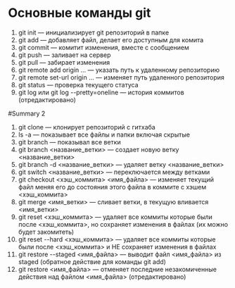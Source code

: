 # Основные команды git
1. git init — инициализирует git репозиторий в папке
2. git add — добавляет файл, делает его доступным для комита
3. git commit — комитит изменения, вместе с сообщением
4. git push — заливает на сервер
5. git pull — забирает изменения
6. git remote add origin ... — указать путь к удаленному репозиторию
7. git remote set-url origin ... — изменяет путь удаленного репозитория
8. git status — проверка текущего статуса
9. git log или git log --pretty=oneline — история коммитов (отредактировано) 

#Summary 2
1. git clone — клонирует репозиторий с гитхаба
2. ls -a — показывает все файлы и папки включая скрытые
3. git branch — показывал все ветки
4. git branch <название_ветки> — создает новую ветку <название_ветки>
5. git branch -d <название_ветки> — удаляет ветку <название_ветки>
6. git switch <название_ветки> — переключается между ветками
7. git checkout <хэш_коммита> <имя_файла> — изменяет текущий файл меняя его до состояния этого файла в коммите с хэшем <хэш_коммита>
8. git merge <имя_ветки> — сливает ветки, в текущую вливается <имя_ветки>
9. git reset <хэш_коммита> — удаляет все коммиты которые были после <хэш_коммита>, но сохраняет изменения в файлах (их можно будет закомитеть)
10. git reset --hard <хэш_коммита> — удаляет все коммиты которые были после <хэш_коммита> и НЕ сохраняет изменения в файлах
12. git restore --staged <имя_файла> — выводит файл <имя_файла> из staged (обратное действие для команды git add)
11. git restore <имя_файла> — отменяет последние незакомиченные действия над файлом <имя_файла> (отредактировано) 
